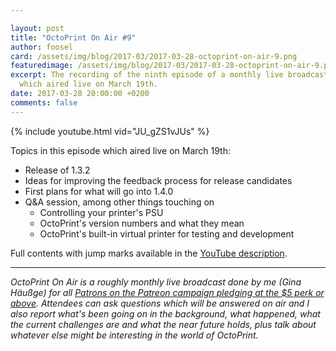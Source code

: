 ```yaml
---

layout: post
title: "OctoPrint On Air #9"
author: foosel
card: /assets/img/blog/2017-03/2017-03-28-octoprint-on-air-9.png
featuredimage: /assets/img/blog/2017-03/2017-03-28-octoprint-on-air-9.png
excerpt: The recording of the ninth episode of a monthly live broadcast for Patrons,
  which aired live on March 19th.
date: 2017-03-28 20:00:00 +0200
comments: false
---
```


{% include youtube.html vid="JU_gZS1vJUs" %}

Topics in this episode which aired live on March 19th:

  * Release of 1.3.2
  * Ideas for improving the feedback process for release candidates
  * First plans for what will go into 1.4.0
  * Q&A session, among other things touching on
    * Controlling your printer's PSU
    * OctoPrint's version numbers and what they mean
    * OctoPrint's built-in virtual printer for testing and development

Full contents with jump marks available in the 
[YouTube description](https://youtu.be/JU_gZS1vJUs).

---

*OctoPrint On Air is a roughly monthly live broadcast done by me (Gina Häußge)
for all [Patrons on the Patreon campaign pledging at the $5 perk or above](https://patreon.com/foosel). 
Attendees can ask questions which will be answered on air and I also report 
what's been going on in the background, what happened, what the current 
challenges are and what the near future holds, plus talk about whatever else
might be interesting in the world of OctoPrint.*